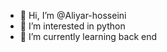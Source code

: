 - 👋 Hi, I’m @Aliyar-hosseini
- 👀 I’m interested in python 
- 🌱 I’m currently learning back end 


<!---
Aliyar-hosseini/Aliyar-hosseini is a ✨ special ✨ repository because its `README.md` (this file) appears on your GitHub profile.
You can click the Preview link to take a look at your changes.
--->

